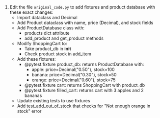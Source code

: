 1. Edit the file `original_code.py` to add fixtures and product database with these exact changes:
   - Import dataclass and Decimal
   - Add Product dataclass with name, price (Decimal), and stock fields
   - Add ProductDatabase class with:
     - products dict attribute
     - add_product and get_product methods
   - Modify ShoppingCart to:
     - Take product_db in __init__
     - Check product stock in add_item
   - Add these fixtures:
     - @pytest.fixture product_db: returns ProductDatabase with:
       - apple: price=Decimal("0.50"), stock=100
       - banana: price=Decimal("0.30"), stock=50
       - orange: price=Decimal("0.60"), stock=75
     - @pytest.fixture cart: returns ShoppingCart with product_db
     - @pytest.fixture filled_cart: returns cart with 3 apples and 2 bananas
   - Update existing tests to use fixtures
   - Add test_add_out_of_stock that checks for "Not enough orange in stock" error